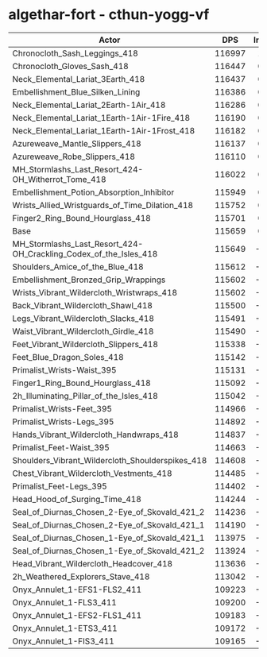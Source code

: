 # algethar-fort - cthun-yogg-vf
| Actor | DPS | Increase |
|---|:---:|:---:|
|Chronocloth_Sash_Leggings_418|116997|1.16%|
|Chronocloth_Gloves_Sash_418|116447|0.68%|
|Neck_Elemental_Lariat_3Earth_418|116437|0.67%|
|Embellishment_Blue_Silken_Lining|116386|0.63%|
|Neck_Elemental_Lariat_2Earth-1Air_418|116286|0.54%|
|Neck_Elemental_Lariat_1Earth-1Air-1Fire_418|116190|0.46%|
|Neck_Elemental_Lariat_1Earth-1Air-1Frost_418|116182|0.45%|
|Azureweave_Mantle_Slippers_418|116137|0.41%|
|Azureweave_Robe_Slippers_418|116110|0.39%|
|MH_Stormlashs_Last_Resort_424-OH_Witherrot_Tome_418|116022|0.31%|
|Embellishment_Potion_Absorption_Inhibitor|115949|0.25%|
|Wrists_Allied_Wristguards_of_Time_Dilation_418|115752|0.08%|
|Finger2_Ring_Bound_Hourglass_418|115701|0.04%|
|Base|115659|0.00%|
|MH_Stormlashs_Last_Resort_424-OH_Crackling_Codex_of_the_Isles_418|115649|-0.01%|
|Shoulders_Amice_of_the_Blue_418|115612|-0.04%|
|Embellishment_Bronzed_Grip_Wrappings|115602|-0.05%|
|Wrists_Vibrant_Wildercloth_Wristwraps_418|115602|-0.05%|
|Back_Vibrant_Wildercloth_Shawl_418|115500|-0.14%|
|Legs_Vibrant_Wildercloth_Slacks_418|115491|-0.15%|
|Waist_Vibrant_Wildercloth_Girdle_418|115490|-0.15%|
|Feet_Vibrant_Wildercloth_Slippers_418|115338|-0.28%|
|Feet_Blue_Dragon_Soles_418|115142|-0.45%|
|Primalist_Wrists-Waist_395|115131|-0.46%|
|Finger1_Ring_Bound_Hourglass_418|115092|-0.49%|
|2h_Illuminating_Pillar_of_the_Isles_418|115042|-0.53%|
|Primalist_Wrists-Feet_395|114966|-0.60%|
|Primalist_Wrists-Legs_395|114892|-0.66%|
|Hands_Vibrant_Wildercloth_Handwraps_418|114837|-0.71%|
|Primalist_Feet-Waist_395|114663|-0.86%|
|Shoulders_Vibrant_Wildercloth_Shoulderspikes_418|114608|-0.91%|
|Chest_Vibrant_Wildercloth_Vestments_418|114485|-1.02%|
|Primalist_Feet-Legs_395|114402|-1.09%|
|Head_Hood_of_Surging_Time_418|114244|-1.22%|
|Seal_of_Diurnas_Chosen_2-Eye_of_Skovald_421_2|114236|-1.23%|
|Seal_of_Diurnas_Chosen_2-Eye_of_Skovald_421_1|114190|-1.27%|
|Seal_of_Diurnas_Chosen_1-Eye_of_Skovald_421_1|113975|-1.46%|
|Seal_of_Diurnas_Chosen_1-Eye_of_Skovald_421_2|113924|-1.50%|
|Head_Vibrant_Wildercloth_Headcover_418|113636|-1.75%|
|2h_Weathered_Explorers_Stave_418|113042|-2.26%|
|Onyx_Annulet_1-EFS1-FLS2_411|109223|-5.56%|
|Onyx_Annulet_1-FLS3_411|109200|-5.58%|
|Onyx_Annulet_1-EFS2-FLS1_411|109183|-5.60%|
|Onyx_Annulet_1-ETS3_411|109172|-5.61%|
|Onyx_Annulet_1-FIS3_411|109165|-5.61%|
